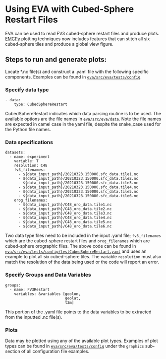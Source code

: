 # Using EVA with Cubed-Sphere Restart Files

EVA can be used to read FV3 cubed-sphere restart files and produce plots. [EMCPy](https://github.com/NOAA-EMC/emcpy) plotting techniques now includes features that can stitch all six cubed-sphere tiles and produce a global view figure. 

## Steps to run and generate plots:

Locate *.nc file(s) and construct a .yaml file with the following specific components. Examples can be found in [`eva/src/eva/tests/config`](https://github.com/JCSDA-internal/eva/tree/develop/src/eva/tests/config).

### Specify data type

```
- data:
    type: CubedSphereRestart
```

CubedSphereRestart indicates which data parsing routine is to be used.  The available options are the file names in [`eva/src/eva/data`](https://github.com/JCSDA-internal/eva/tree/develop/src/eva/data).  Note the file names are expected in camel case in the yaml file, despite the snake_case used for the Python file names.

### Data specifications

```
datasets:
  - name: experiment
    variable: T
    resolution: C48
    fv3_filenames:
      - ${data_input_path}/20210323.150000.sfc_data.tile1.nc
      - ${data_input_path}/20210323.150000.sfc_data.tile2.nc
      - ${data_input_path}/20210323.150000.sfc_data.tile3.nc
      - ${data_input_path}/20210323.150000.sfc_data.tile4.nc
      - ${data_input_path}/20210323.150000.sfc_data.tile5.nc
      - ${data_input_path}/20210323.150000.sfc_data.tile6.nc
    orog_filenames:
      - ${data_input_path}/C48_oro_data.tile1.nc
      - ${data_input_path}/C48_oro_data.tile2.nc
      - ${data_input_path}/C48_oro_data.tile3.nc
      - ${data_input_path}/C48_oro_data.tile4.nc
      - ${data_input_path}/C48_oro_data.tile5.nc
      - ${data_input_path}/C48_oro_data.tile6.nc
```

Two data type files need to be included in the input .yaml file; `fv3_filenames` which are the cubed-sphere restart files and `orog_filenames` which are cubed-sphere orographic files. The above code can be found in [`eva/src/eva/tests/config/testCubedSphereRestart.yaml`](https://github.com/JCSDA-internal/eva/blob/develop/src/eva/tests/config/testCubedSphereRestart.yaml) and uses an example to plot all six cubed-sphere tiles. The variable `resolution` must also match the resolution of the data being used or the code will report an error.

### Specify Groups and Data Variables

```
groups:
  - name: FV3Restart
    variables: &variables [geolon,
                           geolat,
                           t2m]

```

This portion of the .yaml file points to the data variables to be extracted from the inputted .nc file(s).

### Plots

Data may be plotted using any of the available plot types. Examples of plot types can be found in [`eva/src/eva/tests/config`](https://github.com/JCSDA-internal/eva/tree/develop/src/eva/tests/config) under the `graphics` sub-section of all configuration file examples.
